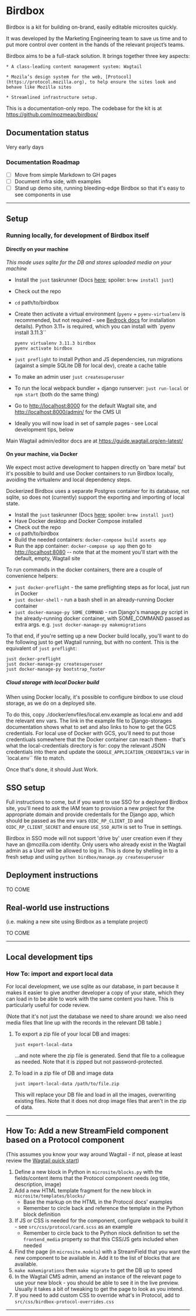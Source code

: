 # Birdbox

Birdbox is a kit for building on-brand, easily editable microsites quickly.

It was developed by the Marketing Engineering team to save us time and to put more control over content in the hands of the relevant project’s teams.

Birdbox aims to be a full-stack solution. It brings together three key aspects:

    * A class-leading content management system: Wagtail

    * Mozila’s design system for the web, [Protocol](https://protocol.mozilla.org), to help ensure the sites look and behave like Mozilla sites

    * Streamlined infrastructure setup.

This is a documentation-only repo. The codebase for the kit is at <https://github.com/mozmeao/birdbox/>

## Documentation status

Very early days

### Documentation Roadmap

- [ ] Move from simple Markdown to GH pages
- [ ] Document infra side, with examples
- [ ] Stand up demo site, running bleeding-edge Birdbox so that it's easy to see components in use

----

## Setup

### Running locally, for development of Birdbox itself

#### Directly on your machine

_This mode uses sqlite for the DB and stores uploaded media on your machine_

- Install the `just` taskrunner (Docs [here](https://github.com/casey/just); spoiler: `brew install just`)
- Check out the repo
- `cd` path/to/birdbox
- Create then activate a virtual environment (`pyenv` + `pyenv-virtualenv` is recommended, but not required - see [Bedrock docs](https://bedrock.readthedocs.io/en/latest/install.html#local-installation) for installation details). Python 3.11+ is required, which you can install with `pyenv install 3.11.3``

    ```
    pyenv virtualenv 3.11.3 birdbox
    pyenv activate birdbox
    ```

- `just preflight` to install Python and JS dependencies, run migrations (against a simple SQLite DB for local dev), create a cache table
- To make an admin user `just createsuperuser`
- To run the local webpack bundler + django runserver: `just run-local` or `npm start` (both do the same thing)
- Go to <http://localhost:8000> for the default Wagtail site, and <http://localhost:8000/admin/> for the CMS UI
- Ideally you will now load in set of sample pages - see Local development tips, below

Main Wagtail admin/editor docs are at <https://guide.wagtail.org/en-latest/>

#### On your machine, via Docker

We expect most active development to happen directly on 'bare metal' but it's possible to build  and use Docker containers to run Birdbox locally, avoiding the virtualenv and local dependency steps.

Dockerized Birdbox uses a separate Postgres container for its database, not sqlite, so does not (currently) support the exporting and importing of local state.

- Install the `just` taskrunner (Docs [here](https://github.com/casey/just); spoiler: `brew install just`)
- Have Docker desktop and Docker Compose installed
- Check out the repo
- `cd` path/to/birdbox
- Build the needed containers: `docker-compose build assets app`
- Run the app container: `docker-compose up app` then go to <http://localhost:8080> -- note that at the moment you'll start with the default, empty, Wagtail site

To run commands in the docker containers, there are a couple of convenience helpers:

- `just docker-preflight` - the same preflighting steps as for local, just run in Docker
- `just docker-shell` - run a bash shell in an already-running Docker container
- `just docker-manage-py SOME_COMMAND` - run Django's manage.py script in the already-running docker container, with SOME_COMMAND passed as extra args. e.g. `just docker-manage-py makemigrations`

To that end, if you're setting up a new Docker build locally, you'll want to do the following just
to get Wagtail running, but with no content. This is the equivalent of `just preflight`:

```
just docker-preflight
just docker-manage-py createsuperuser
just docker-manage-py bootstrap_footer
```

##### Cloud storage with local Docker build

When using Docker locally, it's possible to configure birdbox to use cloud storage, as we do on a deployed site.

To do this, copy ./docker/envfiles/local.env.example as local.env and add the relevant env vars. The link in the example file to Django-storages documentation shows what to set and also links to how to get the GCS credentials. For local use of Docker with GCS, you'll need to put those credentiuals somewhere that the Docker container can reach them - that's what the local-credentials directory is for: copy the relevant JSON credentials into there and update the  `GOOGLE_APPLICATION_CREDENTIALS` var in `local.env`` file to match.

Once that's done, it should Just Work.

## SSO setup

Full instructions to come, but if you want to use SSO for a deployed Birdbox site, you'll need to ask the IAM team to
provision a new project for the appropriate domain and provide credentails for the Django app, which should be passed
as the env vars `OIDC_RP_CLIENT_ID` and `OIDC_RP_CLIENT_SECRET` and ensure `USE_SSO_AUTH` is set to True in settings.

Birdbox in SSO mode will not support 'drive by' user creation even if they have an @mozilla.com identity. Only users who already exist in the Wagtail admin as a User will be allowed to log in. This is done by shelling in to a fresh setup and using `python birdbox/manage.py createsuperuser`

## Deployment instructions

TO COME

## Real-world use instructions

(i.e. making a new site using Birdbox as a template project)

TO COME

----

## Local development tips

### How To: import and export local data

For local development, we use sqlite as our database, in part because it makes it easier to give another developer a copy of your state, which they can load in to be able to work with the same content you have. This is particularly useful for code review.

(Note that it's not just the database we need to share around: we also need media files that line up with the records in the relevant DB table.)

1. To export a zip file of your local DB and images:

    `just export-local-data`

    ...and note where the zip file is generated. Send that file to a colleague as needed. Note that it is zipped but not password-protected.

2. To load in a zip file of DB and image data

    `just import-local-data /path/to/file.zip`

    This will replace your DB file and load in all the images, overwriting existing files. Note that it does not drop image files that aren't in the zip of data.

----

## How To: Add a new StreamField component based on a Protocol component

(This assumes you know your way around Wagtail - if not, please at least review the [Wagtail quick start](https://docs.wagtail.org/en/stable/getting_started/index.html))

1. Define a new block in Python in `microsite/blocks.py` with the fields/content items that the Protocol component needs (eg title, description, image)
2. Add a new HTML template fragment for the new block in `microsite/templates/blocks/`
    - Base the markup on the HTML in the Protocol docs' examples
    - Remember to circle back and reference the template in the Python block definition
3. If JS or CSS is needed for the component, configure webpack to build it - see `src/css/protocol/card.scss` as an example
    - Remember to circle back to the Python nlock definition to set the `frontend_media` property so that this CSS/JS gets included when needed
4. Find the page (in `microsite.models`) with a StreamField that you want the new component to be available in. Add it to the list of blocks that are available.
5. `make makemigrations` then `make migrate` to get the DB up to speed
6. In the Wagtail CMS admin, amend an instance of the relevant page to use your new block - you should be able to see it in the live preview. Usually it takes a bit of tweaking to get the page to look as you intend.
7. If you need to add custom CSS to override what's in Protocol, add to `src/css/birdbox-protocol-overrides.css`

----
